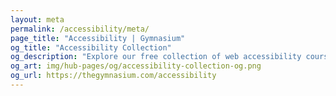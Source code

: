 ```yaml
---
layout: meta
permalink: /accessibility/meta/
page_title: "Accessibility | Gymnasium"
og_title: "Accessibility Collection"
og_description: "Explore our free collection of web accessibility courses, tutorials, resources, and services."
og_art: img/hub-pages/og/accessibility-collection-og.png
og_url: https://thegymnasium.com/accessibility
---
```

